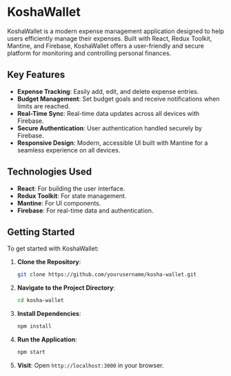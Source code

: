 # KoshaWallet

KoshaWallet is a modern expense management application designed to help users efficiently manage their expenses. Built with React, Redux Toolkit, Mantine, and Firebase, KoshaWallet offers a user-friendly and secure platform for monitoring and controlling personal finances.

## Key Features

- **Expense Tracking**: Easily add, edit, and delete expense entries.
- **Budget Management**: Set budget goals and receive notifications when limits are reached.
- **Real-Time Sync**: Real-time data updates across all devices with Firebase.
- **Secure Authentication**: User authentication handled securely by Firebase.
- **Responsive Design**: Modern, accessible UI built with Mantine for a seamless experience on all devices.

## Technologies Used

- **React**: For building the user interface.
- **Redux Toolkit**: For state management.
- **Mantine**: For UI components.
- **Firebase**: For real-time data and authentication.

## Getting Started

To get started with KoshaWallet:

1. **Clone the Repository**:
    ```bash
    git clone https://github.com/yourusername/kosha-wallet.git
    ```

2. **Navigate to the Project Directory**:
    ```bash
    cd kosha-wallet
    ```

3. **Install Dependencies**:
    ```bash
    npm install
    ```

4. **Run the Application**:
    ```bash
    npm start
    ```

5. **Visit**: Open `http://localhost:3000` in your browser.
